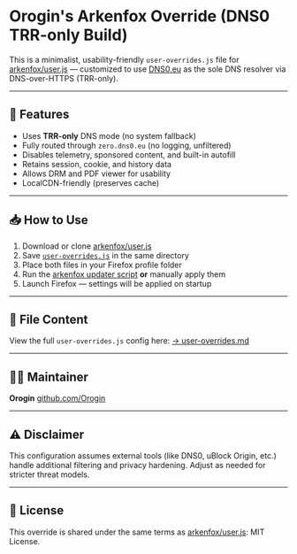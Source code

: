 # Orogin's Arkenfox Override (DNS0 TRR-only Build)

This is a minimalist, usability-friendly `user-overrides.js` file for [arkenfox/user.js](https://github.com/arkenfox/user.js) — customized to use [DNS0.eu](https://dns0.eu) as the sole DNS resolver via DNS-over-HTTPS (TRR-only).

---

## 🔐 Features

* Uses **TRR-only** DNS mode (no system fallback)
* Fully routed through `zero.dns0.eu` (no logging, unfiltered)
* Disables telemetry, sponsored content, and built-in autofill
* Retains session, cookie, and history data
* Allows DRM and PDF viewer for usability
* LocalCDN-friendly (preserves cache)

---

## 📥 How to Use

1. Download or clone [arkenfox/user.js](https://github.com/arkenfox/user.js)
2. Save [`user-overrides.js`](./user-overrides.md) in the same directory
3. Place both files in your Firefox profile folder
4. Run the [arkenfox updater script](https://github.com/arkenfox/user.js/wiki/Updater-scripts) **or** manually apply them
5. Launch Firefox — settings will be applied on startup

---

## 📄 File Content

View the full `user-overrides.js` config here:
[→ user-overrides.md](./user-overrides.md)

---

## 🧑‍💻 Maintainer

**Orogin**
[github.com/Orogin](https://github.com/Orogin)

---

## ⚠️ Disclaimer

This configuration assumes external tools (like DNS0, uBlock Origin, etc.) handle additional filtering and privacy hardening. Adjust as needed for stricter threat models.

---

## 📝 License

This override is shared under the same terms as [arkenfox/user.js](https://github.com/arkenfox/user.js#license): MIT License.
